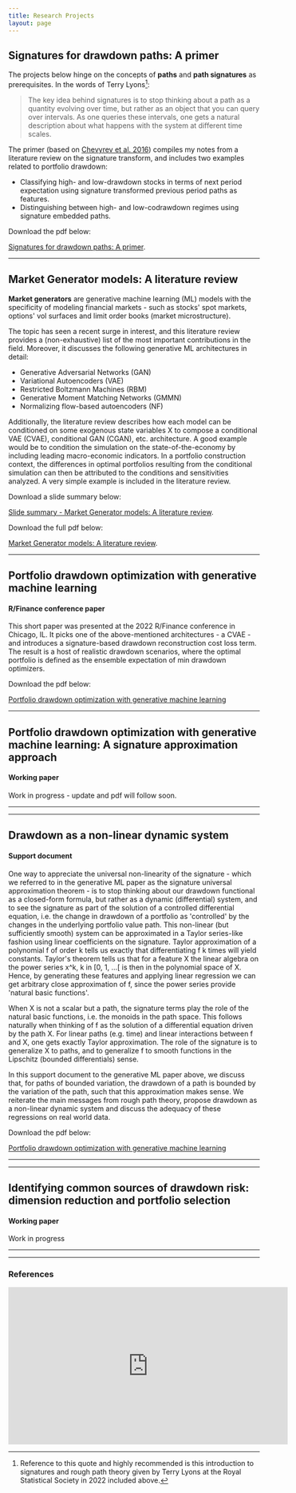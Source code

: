 ```yaml
---
title: Research Projects
layout: page
---
```

## Signatures for drawdown paths: A primer



The projects below hinge on the concepts of **paths** and **path signatures** as prerequisites. In the words of Terry Lyons[^1]:

> The key idea behind signatures is to stop thinking about a path as a quantity evolving over time, but rather as an object that you can query over intervals. As one queries these intervals, one gets a natural description about what happens with the system at different time scales.

The primer (based on [Chevyrev et al. 2016](https://arxiv.org/abs/1603.03788)) compiles my notes from a literature review on the signature transform, and includes two examples related to portfolio drawdown:

- Classifying high- and low-drawdown stocks in terms of next period expectation using signature transformed previous period paths as features.
- Distinguishing between high- and low-codrawdown regimes using signature embedded paths.


Download the pdf below:

[Signatures for drawdown paths: A primer](./assets/Signatures_drawdowns_primer.pdf).


----

## Market Generator models: A literature review

**Market generators** are generative machine learning (ML) models with the specificity of modeling financial markets - such as stocks' spot markets, options' vol surfaces and limit order books (market microstructure).

The topic has seen a recent surge in interest, and this literature review provides a (non-exhaustive) list of the most important contributions in the field. Moreover, it discusses the following generative ML architectures in detail:

- Generative Adversarial Networks (GAN)
- Variational Autoencoders (VAE)
- Restricted Boltzmann Machines (RBM)
- Generative Moment Matching Networks (GMMN)
- Normalizing flow-based autoencoders (NF)

Additionally, the literature review describes how each model can be conditioned on some exogenous state variables X to compose a conditional VAE (CVAE), conditional GAN (CGAN), etc. architecture. A good example would be to condition the simulation on the state-of-the-economy by including leading macro-economic indicators. In a portfolio construction context, the differences in optimal portfolios resulting from the conditional simulation can then be attributed to the conditions and sensitivities analyzed. A very simple example is included in the literature review.

Download a slide summary below:

[Slide summary - Market Generator models: A literature review](./assets/Literature_review_slides.pdf).

Download the full pdf below:

[Market Generator models: A literature review](./assets/Literature_review.pdf).

----


## Portfolio drawdown optimization with generative machine learning 
#### R/Finance conference paper

This short paper was presented at the 2022 R/Finance conference in Chicago, IL. It picks one of the above-mentioned architectures - a CVAE - and introduces a signature-based drawdown reconstruction cost loss term. The result is a host of realistic drawdown scenarios, where the optimal portfolio is defined as the ensemble expectation of min drawdown optimizers.

Download the pdf below:

[Portfolio drawdown optimization with generative machine learning](./assets/Portfolio_drawdown_optimization_with_generative_machine_learning___opportunities_and_pitfalls__RFinance.pdf)



----
## Portfolio drawdown optimization with generative machine learning: A signature approximation approach 
#### Working paper

Work in progress - update and pdf will follow soon.

----

----
## Drawdown as a non-linear dynamic system 
#### Support document

One way to appreciate the universal non-linearity of the signature - which we referred to in the generative ML paper as the signature universal approximation theorem - is to stop thinking about our drawdown functional as a closed-form formula, but rather as a dynamic (differential) system, and to see the signature as part of the solution of a controlled differential equation, i.e. the change in drawdown of a portfolio as 'controlled' by the changes in the underlying portfolio value path. This non-linear (but sufficiently smooth) system can be approximated in a Taylor series-like fashion using linear coefficients on the signature. Taylor approximation of a polynomial f of order k tells us exactly that differentiating f k times will yield constants. Taylor's theorem tells us that for a feature X the linear algebra on the power series x^k, k in [0, 1, ...[ is then in the polynomial space of X. Hence, by generating these features and applying linear regression we can get arbitrary close approximation of f, since the power series provide 'natural basic functions'. 


When X is not a scalar but a path, the signature terms play the role of the natural basic functions, i.e. the monoids in the path space. This follows naturally when thinking of f as the solution of a differential equation driven by the path X. For linear paths (e.g. time) and linear interactions between f and X, one gets exactly Taylor approximation. The role of the signature is to generalize X to paths, and to generalize f to smooth functions in the Lipschitz (bounded differentials) sense.


In this support document to the generative ML paper above, we discuss that, for paths of bounded variation, the drawdown of a path is bounded by the variation of the path, such that this approximation makes sense. We reiterate the main messages from rough path theory, propose drawdown as a non-linear dynamic system and discuss the adequacy of these regressions on real world data.

Download the pdf below:

[Portfolio drawdown optimization with generative machine learning](./assets/Drawdown_as_a_non_linear_dynamic_system%20(10).pdf)

----

----
## Identifying common sources of drawdown risk: dimension reduction and portfolio selection 
#### Working paper

Work in progress

----

----

[^1]: Reference to this quote and highly recommended is this introduction to signatures and rough path theory given by Terry Lyons at the Royal Statistical Society in 2022 included above. 

### References
<iframe width="560" height="315" src="https://www.youtube-nocookie.com/embed/RnpHG5pRwZ8?start=117" frameborder="0" allow="accelerometer; autoplay; encrypted-media; gyroscope; picture-in-picture" allowfullscreen></iframe>